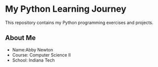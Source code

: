 # My Python Learning Journey
This repository contains my Python programming exercises and projects.

## About Me
- Name:Abby Newton
- Course: Computer Science II
- School: Indiana Tech